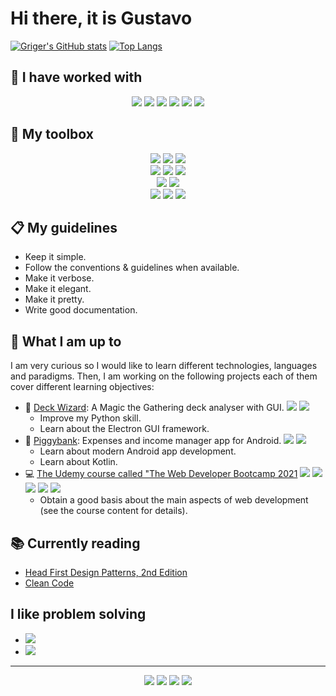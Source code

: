# Hi there, it is Gustavo

[![Griger's GitHub stats](https://github-readme-stats.vercel.app/api?username=griger&show_icons=true&hide_border=true&hide_title=true&disable_animations=true)](https://github.com/anuraghazra/github-readme-stats)
[![Top Langs](https://github-readme-stats.vercel.app/api/top-langs/?username=griger&langs_count=10&layout=compact&theme=graywhite&hide_border=true&hide_title=true)](https://github.com/anuraghazra/github-readme-stats)

## 🔡 I have worked with

<p align="center">
<img src="https://img.shields.io/badge/-Python-3776AB?&logo=python&logoColor=white&style=for-the-badge"/>
<img src="https://img.shields.io/badge/-C++-00599C?&logo=cplusplus&logoColor=white&style=for-the-badge"/>
<img src="https://img.shields.io/badge/-Android-3DDC84?&logo=android&logoColor=white&style=for-the-badge"/>
<img src="https://img.shields.io/badge/-R-276DC3?&logo=r&logoColor=white&style=for-the-badge"/>
<img src="https://img.shields.io/badge/-CSS3-1572B6?&logo=css3&logoColor=white&style=for-the-badge"/>
<img src="https://img.shields.io/badge/-HTML5-E34F26?&logo=html5&logoColor=white&style=for-the-badge"/>
</p>


## 🧰 My toolbox

<p align="center">
<img src="https://img.shields.io/badge/-Windows-0078D6?&logo=windows&logoColor=white&style=for-the-badge"/>
<img src="https://img.shields.io/badge/-WSL-FCC624?&logo=linux&logoColor=black&style=for-the-badge"/>
<img src="https://img.shields.io/badge/-Ubuntu-E95420?&logo=ubuntu&logoColor=white&style=for-the-badge"/><br>
<img src="https://img.shields.io/badge/-Jet%20Brains%20IDEs-000000?&logo=jetbrains&logoColor=white&style=for-the-badge"/>
<img src="https://img.shields.io/badge/-Vim-019733?&logo=vim&logoColor=white&style=for-the-badge"/>
<img src="https://img.shields.io/badge/-VSCode-007ACC?&logo=visualstudiocode&logoColor=white&style=for-the-badge"/><br>
<img src="https://img.shields.io/badge/-Git-F05032?&logo=git&logoColor=white&style=for-the-badge"/>
<img src="https://img.shields.io/badge/-GitHub-181717?&logo=github&logoColor=white&style=for-the-badge"/><br>
<img src="https://img.shields.io/badge/-Notion-000000?&logo=notion&logoColor=white&style=for-the-badge"/>
<img src="https://img.shields.io/badge/-Obsidian-483699?&logo=obsidian&logoColor=white&style=for-the-badge"/>
<img src="https://img.shields.io/badge/-LaTeX-008080?&logo=latex&logoColor=white&style=for-the-badge"/>
</p>

## 📋 My guidelines

* Keep it simple.
* Follow the conventions & guidelines when available.
* Make it verbose.
* Make it elegant.
* Make it pretty.
* Write good documentation.

## 🚧 What I am up to

I am very curious so I would like to learn different technologies, languages and paradigms. Then, I am working on the following projects each of them cover different learning objectives:

* 🎴 [Deck Wizard](https://github.com/Griger/deckWizard): A Magic the Gathering deck analyser with GUI. ![](https://img.shields.io/badge/-Python-3776AB?&logo=python&logoColor=white) ![](https://img.shields.io/badge/-Electron-47848F?&logo=electron&logoColor=white)
  * Improve my Python skill.
  * Learn about the Electron GUI framework.
* 🐷 [Piggybank](https://github.com/Griger/piggybank): Expenses and income manager app for Android. ![](https://img.shields.io/badge/-Kotlin-7F52FF?&logo=kotlin&logoColor=white) ![](https://img.shields.io/badge/-Android-3DDC84?&logo=android&logoColor=white)
  * Learn about modern Android app development.
  * Learn about Kotlin.
* 💻 [The Udemy course called "The Web Developer Bootcamp 2021](https://www.udemy.com/course/the-web-developer-bootcamp/) ![](https://img.shields.io/badge/-HTML5-E34F26?&logo=html5&logoColor=white) ![](https://img.shields.io/badge/-CSS3-1572B6?&logo=css3&logoColor=white) ![](https://img.shields.io/badge/-JavaScript-F7DF1E?&logo=javascript&logoColor=black) ![](https://img.shields.io/badge/-MongoDB-47A248?&logo=mongodb&logoColor=white) ![](https://img.shields.io/badge/-NodeJS-339933?&logo=node.js&logoColor=white)
  * Obtain a good basis about the main aspects of web development (see the course content for details).


## 📚 Currently reading

* [Head First Design Patterns, 2nd Edition](https://www.oreilly.com/library/view/head-first-design/9781492077992/)
* [Clean Code](https://www.oreilly.com/library/view/clean-code-a/9780136083238/)

## I like problem solving

* [![](https://img.shields.io/badge/-Codewars-B1361E?&logo=codewars&logoColor=white)](https://www.codewars.com/users/Griger)
* [![](https://img.shields.io/badge/-HackerRank-00EA64?&logo=hackerrank&logoColor=white)](https://www.hackerrank.com/griger)

---
<p align="center">
<a href="https://www.linkedin.com/in/gustavo-rivas-gervilla-22510a125/"><img src="https://img.shields.io/badge/-LinkedIn-0A66C2?&logo=linkedin&logoColor=white&style=for-the-badge"/></a>
<a href="https://twitter.com/g_rivasgervilla"><img src="https://img.shields.io/badge/-Twitter-1DA1F2?&logo=twitter&logoColor=white&style=for-the-badge"/></a>
<img src="https://img.shields.io/badge/-Instagram-E4405F?&logo=instagram&logoColor=white&style=for-the-badge"/>
<img src="https://img.shields.io/badge/-GoodReads-372213?&logo=goodreads&logoColor=white&style=for-the-badge"/>
</p>
